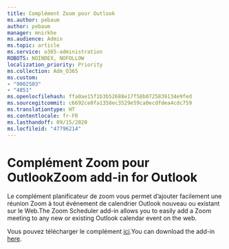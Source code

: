 ```yaml
---
title: Complément Zoom pour Outlook
ms.author: pebaum
author: pebaum
manager: mnirkhe
ms.audience: Admin
ms.topic: article
ms.service: o365-administration
ROBOTS: NOINDEX, NOFOLLOW
localization_priority: Priority
ms.collection: Adm_O365
ms.custom:
- "9002503"
- "4851"
ms.openlocfilehash: ffa0ae15f1b3b52688e17f58b0725839134e9fed
ms.sourcegitcommit: c6692ce0fa1358ec3529e59ca0ecdfdea4cdc759
ms.translationtype: HT
ms.contentlocale: fr-FR
ms.lasthandoff: 09/15/2020
ms.locfileid: "47796214"
---
```

# <a name="zoom-add-in-for-outlook"></a><span data-ttu-id="48c30-102">Complément Zoom pour Outlook</span><span class="sxs-lookup"><span data-stu-id="48c30-102">Zoom add-in for Outlook</span></span>

<span data-ttu-id="48c30-103">Le complément planificateur de zoom vous permet d’ajouter facilement une réunion Zoom à tout événement de calendrier Outlook nouveau ou existant sur le Web.</span><span class="sxs-lookup"><span data-stu-id="48c30-103">The Zoom Scheduler add-in allows you to easily add a Zoom meeting to any new or existing Outlook calendar event on the web.</span></span>

<span data-ttu-id="48c30-104">Vous pouvez télécharger le complément [ici](https://go.microsoft.com/fwlink/?linkid=2126413).</span><span class="sxs-lookup"><span data-stu-id="48c30-104">You can download the add-in [here](https://go.microsoft.com/fwlink/?linkid=2126413).</span></span>
 